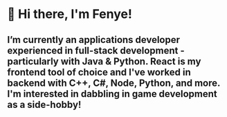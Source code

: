 # 👋 Hi there, I'm Fenye!

## I’m currently an applications developer experienced in full-stack development - particularly with Java & Python. React is my frontend tool of choice and I've worked in backend with C++, C#, Node, Python, and more. I'm interested in dabbling in game development as a side-hobby! 

<!--
Here are some ideas to get you started:

- 🔭 I’m currently working on ...
- 🌱 I’m currently learning ...
- 👯 I’m looking to collaborate on ...
- 🤔 I’m looking for help with ...
- 💬 Ask me about ...
- 📫 How to reach me: ...
- 😄 Pronouns: ...
- ⚡ Fun fact: ...
-->
